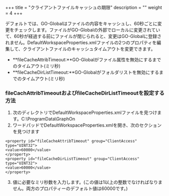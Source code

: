 +++
title = "クライアントファイルキャッシュの期限"
description = ""
weight = 4
+++


デフォルトでは、GO-Globalはファイルの内容をキャッシュし、60秒ごとに変更をチェックします。ファイルがGO-Globalの外部でローカルに変更されていて、60秒が経過する前にファイルが閉じられると、変更はGO-Globalに登録されません。DefaultWorkspaceProperties.xmlファイルの2つのプロパティを編集して、クライアントファイルのキャッシュタイムアウトを変更できます。

* **fileCacheAttribTimeout:**GO-Globalがファイル属性を無効にするまでのタイムアウト(ミリ秒)
* **fileCacheDirListTimeout:**GO-Globalがフォルダリストを無効にするまでのタイムアウト(ミリ秒)

### fileCachAttribTimeoutおよびfileCacheDirListTimeoutを設定する方法

1. 次のディレクトリでDefaultWorkspaceProperties.xmlファイルを見つけます。C:\ProgramData\GraphOn
2. ワードパッドでDefaultWorkspaceProperties.xmlを開き、次のセクションを見つけます
```
<property id="fileCacheAttribTimeout" group="ClientAccess" type="UINT32">
<value>60000</value>
</property>
<property id="fileCacheDirListTimeout" group="ClientAccess" type="UINT32">
<value>60000</value>
</property>
```

3. 値に必要なミリ秒数を入力します。(この値は1以上の整数でなければなりません。両方のプロパティーのデフォルト値は60000です。)
